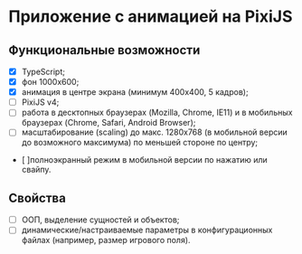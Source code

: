 # Приложение с анимацией на PixiJS

## Функциональные возможности
- [x] TypeScript;
- [x] фон 1000x600;
- [x] анимация в центре экрана (минимум 400x400, 5 кадров);
- [ ] PixiJS v4;
- [ ] работа в десктопных браузерах (Mozilla, Chrome, IE11) и в мобильных браузерах (Chrome, Safari, Android Browser);
- [ ] масштабирование (scaling) до макс. 1280x768 (в мобильной версии до возможного максимума) по меньшей стороне по центру;
- [ ]полноэкранный режим в мобильной версии по нажатию или свайпу.

## Свойства
- [ ] ООП, выделение сущностей и объектов;
- [ ] динамические/настраиваемые параметры в конфигурационных файлах (например, размер игрового поля).